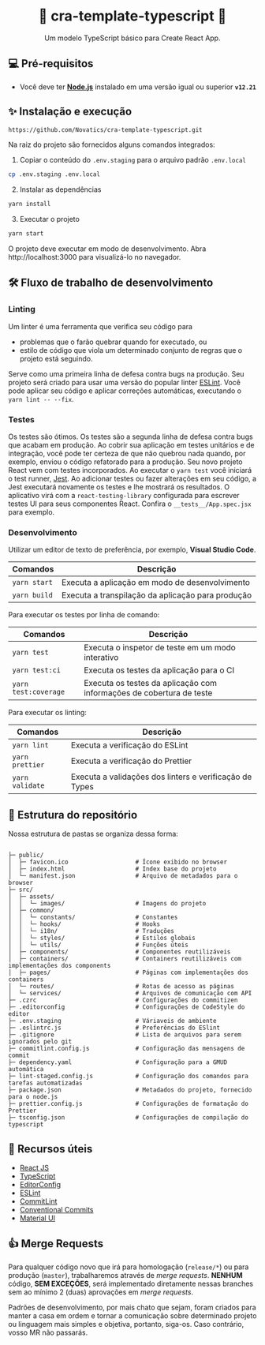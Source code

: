 <div align="center">
  <h1>🚀 cra-template-typescript 🚀</h1>
  Um modelo TypeScript básico para Create React App.
</div>

## 💻 Pré-requisitos

- Você deve ter **[Node.js](https://nodejs.org/)** instalado em uma versão igual ou superior **`v12.21`**

## ✨ Instalação e execução

```sh
https://github.com/Novatics/cra-template-typescript.git
```

Na raiz do projeto são fornecidos alguns comandos integrados:

1. Copiar o conteúdo do `.env.staging` para o arquivo padrão `.env.local`

```sh
cp .env.staging .env.local
```

2. Instalar as dependências

```sh
yarn install
```

3. Executar o projeto

```sh
yarn start
```

O projeto deve executar em modo de desenvolvimento. Abra http://localhost:3000 para visualizá-lo no navegador.

## 🛠 Fluxo de trabalho de desenvolvimento

### Linting

Um linter é uma ferramenta que verifica seu código para

- problemas que o farão quebrar quando for executado, ou
- estilo de código que viola um determinado conjunto de regras que o projeto está seguindo.

Serve como uma primeira linha de defesa contra bugs na produção. Seu projeto será criado para usar uma versão do popular linter [ESLint](https://eslint.org). Você pode aplicar seu código e aplicar correções automáticas, executando o `yarn lint -- --fix`.

### Testes

Os testes são ótimos. Os testes são a segunda linha de defesa contra bugs que acabam em produção. Ao cobrir sua aplicação em testes unitários e de integração, você pode ter certeza de que não quebrou nada quando, por exemplo, enviou o código refatorado para a produção. Seu novo projeto React vem com testes incorporados. Ao executar o `yarn test` você iniciará o test runner, [Jest](https://jestjs.io/en/). Ao adicionar testes ou fazer alterações em seu código, a Jest executará novamente os testes e lhe mostrará os resultados. O aplicativo virá com a `react-testing-library` configurada para escrever testes UI para seus componentes React. Confira o `__tests__/App.spec.jsx` para exemplo.

### Desenvolvimento

Utilizar um editor de texto de preferência, por exemplo, **Visual Studio Code**.

| Comandos     | Descrição                                         |
| ------------ | ------------------------------------------------- |
| `yarn start` | Executa a aplicação em modo de desenvolvimento    |
| `yarn build` | Executa a transpilação da aplicação para produção |

Para executar os testes por linha de comando:

| Comandos             | Descrição                                                            |
| -------------------- | -------------------------------------------------------------------- |
| `yarn test`          | Executa o inspetor de teste em um modo interativo                    |
| `yarn test:ci`       | Executa os testes da aplicação para o CI                             |
| `yarn test:coverage` | Executa os testes da aplicação com informações de cobertura de teste |

Para executar os linting:

| Comandos        | Descrição                                               |
| --------------- | ------------------------------------------------------- |
| `yarn lint`     | Executa a verificação do ESLint                         |
| `yarn prettier` | Executa a verificação do Prettier                       |
| `yarn validate` | Executa a validações dos linters e verificação de Types |

## 📂 Estrutura do repositório

Nossa estrutura de pastas se organiza dessa forma:

```

├─ public/
│  ├─ favicon.ico                   # Ícone exibido no browser
│  ├─ index.html                    # Index base do projeto
│  └─ manifest.json                 # Arquivo de metadados para o browser
├─ src/
│  ├─ assets/
│  │  └─ images/                    # Imagens do projeto
│  ├─ common/
│  │  └─ constants/                 # Constantes
│  │  └─ hooks/                     # Hooks
│  │  └─ i18n/                      # Traduções
│  │  └─ styles/                    # Estilos globais
│  │  └─ utils/                     # Funções úteis
│  ├─ components/                   # Componentes reutilizáveis
│  ├─ containers/                   # Containers reutilizáveis com implementações dos components
│  ├─ pages/                        # Páginas com implementações dos containers
│  └─ routes/                       # Rotas de acesso as páginas
│  └─ services/                     # Arquivos de comunicação com API
├─ .czrc                            # Configurações do commitizen
├─ .editorconfig                    # Configurações de CodeStyle do editor
├─ .env.staging                     # Váriaveis de ambiente
├─ .eslintrc.js                     # Preferências do ESlint
├─ .gitignore                       # Lista de arquivos para serem ignorados pelo git
├─ commitlint.config.js             # Configuração das mensagens de commit
├─ dependency.yaml                  # Configuração para a GMUD automática
├─ lint-staged.config.js            # Configuração dos comandos para tarefas automatizadas
├─ package.json                     # Metadados do projeto, fornecido para o node.js
├─ prettier.config.js               # Configurações de formatação do Prettier
├─ tsconfig.json                    # Configurações de compilação do typescript
```

## 📖 Recursos úteis

- [React JS](https://pt-br.reactjs.org)
- [TypeScript](https://www.typescriptlang.org)
- [EditorConfig](https://editorconfig.org)
- [ESLint](https://eslint.org/docs/user-guide/getting-started)
- [CommitLint](https://commitlint.js.org)
- [Conventional Commits](https://www.conventionalcommits.org)
- [Material UI](https://material-ui.com)

## 👍 Merge Requests

Para qualquer código novo que irá para homologação (`release/*`) ou para produção (`master`), trabalharemos através de _merge requests_. **NENHUM** código, **SEM EXCEÇÕES**, será implementado diretamente nessas branches sem ao mínimo 2 (duas) aprovações em _merge requests_.

Padrões de desenvolvimento, por mais chato que sejam, foram criados para manter a casa em ordem e tornar a comunicação sobre determinado projeto ou linguagem mais simples e objetiva, portanto, siga-os. Caso contrário, vosso MR não passarás.
